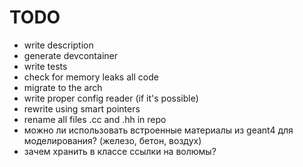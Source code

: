 # TODO
- write description
- generate devcontainer
- write tests
- check for memory leaks all code
- migrate to the arch
- write proper config reader (if it's possible)
- rewrite using smart pointers
- rename all files .cc and .hh in repo
- можно ли использовать встроенные материалы из geant4 для моделирования? (железо, бетон, воздух)
- зачем хранить в классе ссылки на волюмы?